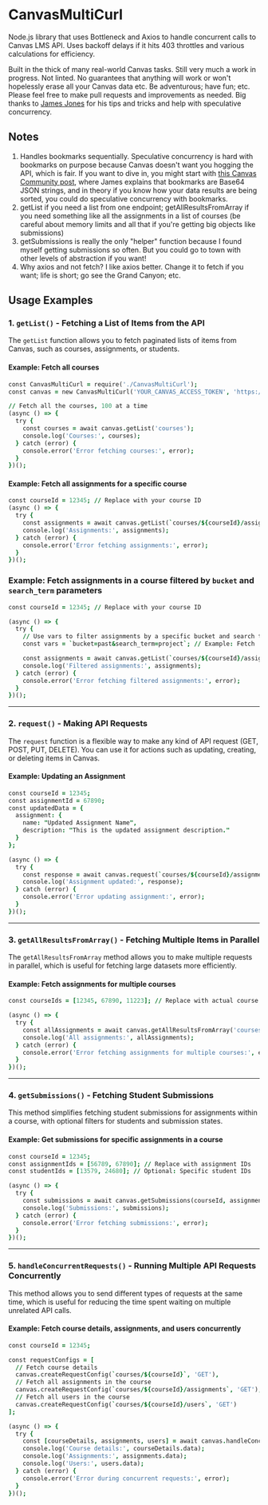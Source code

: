 # CanvasMultiCurl
Node.js library that uses Bottleneck and Axios to handle concurrent calls to Canvas LMS API. Uses backoff delays if it hits 403 throttles and various calculations for efficiency.

Built in the thick of many real-world Canvas tasks. Still very much a work in progress. Not linted. No guarantees that anything will work or won't hopelessly erase all your Canvas data etc. Be adventurous; have fun; etc. Please feel free to make pull requests and improvements as needed. Big thanks to [James Jones](https://community.canvaslms.com/t5/user/viewprofilepage/user-id/105160) for his tips and tricks and help with speculative concurrency.

## Notes

1) Handles bookmarks sequentially. Speculative concurrency is hard with bookmarks on purpose because Canvas doesn't want you hogging the API, which is fair. If you want to dive in, you might start with [this Canvas Community post](https://community.canvaslms.com/t5/Canvas-Developers-Group/Submissions-API-not-returning-all-submissions/m-p/51725), where James explains that bookmarks are Base64 JSON strings, and in theory if you know how your data results are being sorted, you could do speculative concurrency with bookmarks.
2) getList if you need a list from one endpoint; getAllResultsFromArray if you need something like all the assignments in a list of courses (be careful about memory limits and all that if you're getting big objects like submissions)
3) getSubmissions is really the only "helper" function because I found myself getting submissions so often. But you could go to town with other levels of abstraction if you want!
4) Why axios and not fetch? I like axios better. Change it to fetch if you want; life is short; go see the Grand Canyon; etc.

## Usage Examples

### 1. **`getList()`** - Fetching a List of Items from the API
The `getList` function allows you to fetch paginated lists of items from Canvas, such as courses, assignments, or students.

#### Example: Fetch all courses
```j
const CanvasMultiCurl = require('./CanvasMultiCurl');
const canvas = new CanvasMultiCurl('YOUR_CANVAS_ACCESS_TOKEN', 'https://canvas.your-instance.com');

// Fetch all the courses, 100 at a time
(async () => {
  try {
    const courses = await canvas.getList('courses');
    console.log('Courses:', courses);
  } catch (error) {
    console.error('Error fetching courses:', error);
  }
})();
```

#### Example: Fetch all assignments for a specific course
```j
const courseId = 12345; // Replace with your course ID
(async () => {
  try {
    const assignments = await canvas.getList(`courses/${courseId}/assignments`);
    console.log('Assignments:', assignments);
  } catch (error) {
    console.error('Error fetching assignments:', error);
  }
})();
```

### Example: Fetch assignments in a course filtered by `bucket` and `search_term` parameters
```j
const courseId = 12345; // Replace with your course ID

(async () => {
  try {
    // Use vars to filter assignments by a specific bucket and search term
    const vars = `bucket=past&search_term=project`; // Example: Fetch 'past' assignments that include the word 'project'

    const assignments = await canvas.getList(`courses/${courseId}/assignments`, vars);
    console.log('Filtered assignments:', assignments);
  } catch (error) {
    console.error('Error fetching filtered assignments:', error);
  }
})();
```

---

### 2. **`request()`** - Making API Requests
The `request` function is a flexible way to make any kind of API request (GET, POST, PUT, DELETE). You can use it for actions such as updating, creating, or deleting items in Canvas.

#### Example: Updating an Assignment
```j
const courseId = 12345;
const assignmentId = 67890;
const updatedData = {
  assignment: {
    name: "Updated Assignment Name",
    description: "This is the updated assignment description."
  }
};

(async () => {
  try {
    const response = await canvas.request(`courses/${courseId}/assignments/${assignmentId}`, 'PUT', updatedData, 'assignment');
    console.log('Assignment updated:', response);
  } catch (error) {
    console.error('Error updating assignment:', error);
  }
})();
```

---

### 3. **`getAllResultsFromArray()`** - Fetching Multiple Items in Parallel
The `getAllResultsFromArray` method allows you to make multiple requests in parallel, which is useful for fetching large datasets more efficiently.

#### Example: Fetch assignments for multiple courses
```j
const courseIds = [12345, 67890, 11223]; // Replace with actual course IDs

(async () => {
  try {
    const allAssignments = await canvas.getAllResultsFromArray('courses/<item>/assignments', courseIds);
    console.log('All assignments:', allAssignments);
  } catch (error) {
    console.error('Error fetching assignments for multiple courses:', error);
  }
})();
```

---

### 4. **`getSubmissions()`** - Fetching Student Submissions
This method simplifies fetching student submissions for assignments within a course, with optional filters for students and submission states.

#### Example: Get submissions for specific assignments in a course
```j
const courseId = 12345;
const assignmentIds = [56789, 67890]; // Replace with assignment IDs
const studentIds = [13579, 24680]; // Optional: Specific student IDs

(async () => {
  try {
    const submissions = await canvas.getSubmissions(courseId, assignmentIds, studentIds);
    console.log('Submissions:', submissions);
  } catch (error) {
    console.error('Error fetching submissions:', error);
  }
})();
```

---

### 5. **`handleConcurrentRequests()`** - Running Multiple API Requests Concurrently
This method allows you to send different types of requests at the same time, which is useful for reducing the time spent waiting on multiple unrelated API calls.

#### Example: Fetch course details, assignments, and users concurrently
```j
const courseId = 12345;

const requestConfigs = [
  // Fetch course details
  canvas.createRequestConfig(`courses/${courseId}`, 'GET'),
  // Fetch all assignments in the course
  canvas.createRequestConfig(`courses/${courseId}/assignments`, 'GET'),
  // Fetch all users in the course
  canvas.createRequestConfig(`courses/${courseId}/users`, 'GET')
];

(async () => {
  try {
    const [courseDetails, assignments, users] = await canvas.handleConcurrentRequests(requestConfigs);
    console.log('Course details:', courseDetails.data);
    console.log('Assignments:', assignments.data);
    console.log('Users:', users.data);
  } catch (error) {
    console.error('Error during concurrent requests:', error);
  }
})();
```
